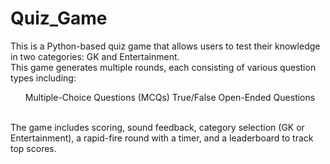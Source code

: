 # Quiz_Game
This is a Python-based quiz game that allows users to test their knowledge in two categories: GK and Entertainment. 
</br>
This game generates multiple rounds, each consisting of various question types including:
</br>
<ul>
Multiple-Choice Questions (MCQs)
True/False
Open-Ended Questions
</ul>
</br>
The game includes scoring, sound feedback, category selection (GK or Entertainment), a rapid-fire round with a timer, and a leaderboard to track top scores.
